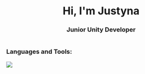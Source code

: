 <h1 align="center">Hi, I'm Justyna</h1>
<h3 align="center">Junior Unity Developer</h3>

<p align="left"> <img src="" /> </p>

<p align="left">
</p>

<h3 align="left">Languages and Tools:</h3>
<div align="left">
  <a href="https://skillicons.dev">
    <img src="https://skillicons.dev/icons?i=cs,unity,androidstudio,rider,figma,windows,apple,jenkins,github" /><br>
  </a>
</div>

